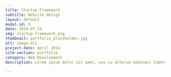 ```yaml
---
title: Startup Framework
subtitle: Website Design
layout: default
modal-id: 5
date: 2014-07-14
img: startup-framework.png
thumbnail: portfolio_placeholder.jpg
alt: image-alt
project-date: April 2014
site-section: portfolio
category: Web Development
description: Lorem ipsum dolor sit amet, usu cu alterum nominavi lobortis. At duo novum diceret. Tantas apeirian vix et, usu sanctus postulant inciderint ut, populo diceret necessitatibus in vim. Cu eum dicam feugiat noluisse.

---
```

